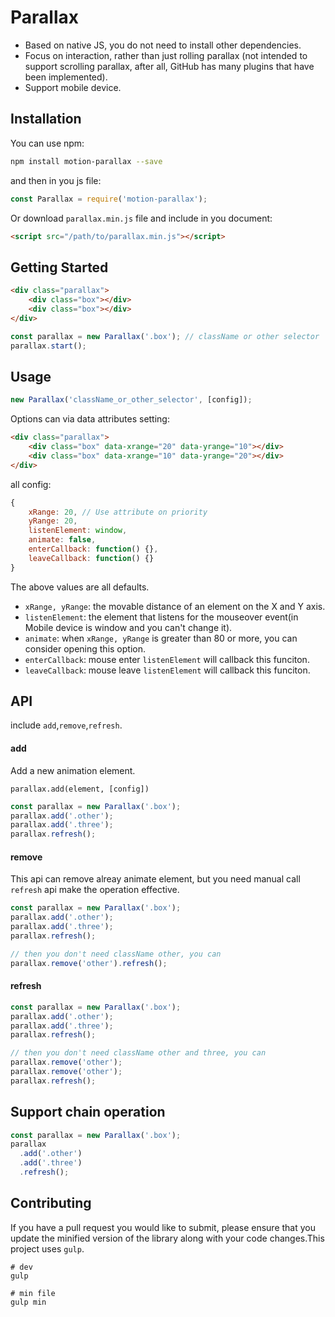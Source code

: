 # Parallax

- Based on native JS, you do not need to install other dependencies.
- Focus on interaction, rather than just rolling parallax (not intended to support scrolling parallax, after all, GitHub has many plugins that have been implemented).
- Support mobile device.

## Installation

You can use npm:

```bash
npm install motion-parallax --save
```

and then in you js file:

```js
const Parallax = require('motion-parallax'); 
```

Or download `parallax.min.js` file and include in you document:

```html
<script src="/path/to/parallax.min.js"></script>
```

## Getting Started

```html
<div class="parallax">
	<div class="box"></div>
	<div class="box"></div>
</div>
```

```js
const parallax = new Parallax('.box'); // className or other selector
parallax.start();
```

## Usage

```js
new Parallax('className_or_other_selector', [config]);
```

Options can via data attributes setting:

```html
<div class="parallax">
	<div class="box" data-xrange="20" data-yrange="10"></div>
	<div class="box" data-xrange="10" data-yrange="20"></div>
</div>
```

all config:

```js
{
	xRange: 20, // Use attribute on priority
	yRange: 20,
	listenElement: window,
	animate: false,
	enterCallback: function() {},
	leaveCallback: function() {}
}
```

The above values are all defaults.

- `xRange, yRange`: the movable distance of an element on the X and Y axis.
- `listenElement`: the element that listens for the mouseover event(in Mobile device is window and you can't change it).
- `animate`: when `xRange, yRange` is greater than 80 or more, you can consider opening this option.
- `enterCallback`: mouse enter `listenElement` will callback this funciton.
- `leaveCallback`: mouse leave `listenElement` will callback this funciton.

## API

include `add`,`remove`,`refresh`.

#### add

Add a new animation element.

`parallax.add(element, [config])`

```js
const parallax = new Parallax('.box');
parallax.add('.other');
parallax.add('.three');
parallax.refresh();
```

#### remove

This api can remove alreay animate element, but you need manual call `refresh` api make the operation effective.

```js
const parallax = new Parallax('.box');
parallax.add('.other');
parallax.add('.three');
parallax.refresh();

// then you don't need className other, you can
parallax.remove('other').refresh();
```

#### refresh

```js
const parallax = new Parallax('.box');
parallax.add('.other');
parallax.add('.three');
parallax.refresh();

// then you don't need className other and three, you can
parallax.remove('other');
parallax.remove('other');
parallax.refresh();
```

## Support chain operation

```js
const parallax = new Parallax('.box');
parallax
  .add('.other')
  .add('.three')
  .refresh();
```

## Contributing

If you have a pull request you would like to submit, please ensure that you update the minified version of the library along with your code changes.This project uses `gulp`.

```shell
# dev
gulp

# min file
gulp min
```